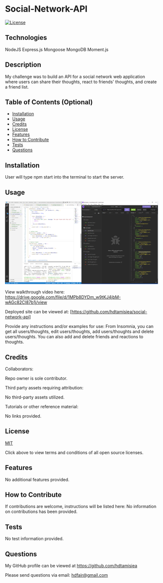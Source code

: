 # Social-Network-API        
  
  [![License](https://img.shields.io/badge/License-MIT%20-blue.svg)](https://opensource.org/licenses/MIT)

## Technologies

 NodeJS
 Express.js
 Mongoose
 MongoDB
 Moment.js

## Description

My challenge was to build an API for a social network web application where users can share their thoughts, react to friends' thoughts, and create a friend list. 

## Table of Contents (Optional)

- [Installation](#installation)
- [Usage](#usage)
- [Credits](#credits)
- [License](#license)
- [Features](#features)
- [How to Contribute](#how-to-contribute)
- [Tests](#tests)
- [Questions](#questions)

## Installation

User will type npm start into the terminal to start the server.

## Usage

![Landing Page View](/assets/images/page.PNG)

View walkthrough video here:
https://drive.google.com/file/d/1MPb8DYDm_w9tKJ4jbM-wAGc82Cl87b1j/view

Deployed site can be viewed at: 
[https://github.com/hdtamisiea/social-network-api]

Provide any instructions and/or examples for use:
From Insomnia, you can get all users/thoughts, edit users/thoughts, add users/thoughts and delete users/thoughts.  You can also add and delete friends and reactions to thoughts. 

## Credits

Collaborators:

Repo owner is sole contributor.

Third party assets requiring attribution:

No third-party assets utilized.

Tutorials or other reference material:

No links provided.

## License

[MIT](https://opensource.org/licenses)<br>

Click above to view terms and conditions of all open source licenses.

## Features

No additional features provided.

## How to Contribute

If contributions are welcome, instructions will be listed here: 
No information on contributions has been provided.

## Tests

No test information provided.

## Questions

My GitHub profile can be viewed at https://github.com/hdtamisiea 

Please send questions via email: hdfair@gmail.com
